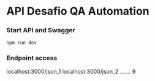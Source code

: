 # API Desafio QA Automation

### Start API and Swagger
```
npm run dev
```

### Endpoint access

localhost:3000/json_1
localhost:3000/json_2 ....... 9